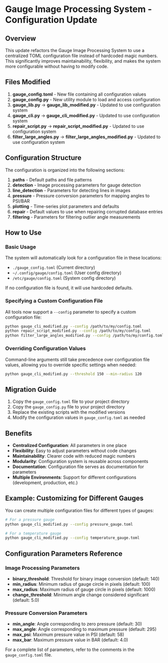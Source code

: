 # Gauge Image Processing System - Configuration Update

## Overview

This update refactors the Gauge Image Processing System to use a centralized TOML configuration file instead of hardcoded magic numbers. This significantly improves maintainability, flexibility, and makes the system more configurable without having to modify code.

## Files Modified

1. **gauge_config.toml** - New file containing all configuration values
2. **gauge_config.py** - New utility module to load and access configuration
3. **gauge_lib.py** → **gauge_lib_modified.py** - Updated to use configuration system
4. **gauge_cli.py** → **gauge_cli_modified.py** - Updated to use configuration system
5. **repair_script.py** → **repair_script_modified.py** - Updated to use configuration system
6. **filter_large_angles.py** → **filter_large_angles_modified.py** - Updated to use configuration system

## Configuration Structure

The configuration is organized into the following sections:

1. **paths** - Default paths and file patterns
2. **detection** - Image processing parameters for gauge detection
3. **line_detection** - Parameters for detecting lines in images
4. **pressure** - Pressure conversion parameters for mapping angles to PSI/BAR
5. **plotting** - Time-series plot parameters and defaults
6. **repair** - Default values to use when repairing corrupted database entries
7. **filtering** - Parameters for filtering outlier angle measurements

## How to Use

### Basic Usage

The system will automatically look for a configuration file in these locations:
- `./gauge_config.toml` (Current directory)
- `~/.config/gauge/config.toml` (User config directory)
- `/etc/gauge/config.toml` (System config directory)

If no configuration file is found, it will use hardcoded defaults.

### Specifying a Custom Configuration File

All tools now support a `--config` parameter to specify a custom configuration file:

```bash
python gauge_cli_modified.py --config /path/to/my/config.toml
python repair_script_modified.py --config /path/to/my/config.toml
python filter_large_angles_modified.py --config /path/to/my/config.toml
```

### Overriding Configuration Values

Command-line arguments still take precedence over configuration file values, allowing you to override specific settings when needed:

```bash
python gauge_cli_modified.py --threshold 150 --min-radius 120
```

## Migration Guide

1. Copy the `gauge_config.toml` file to your project directory
2. Copy the `gauge_config.py` file to your project directory
3. Replace the existing scripts with the modified versions
4. Modify the configuration values in `gauge_config.toml` as needed

## Benefits

- **Centralized Configuration**: All parameters in one place
- **Flexibility**: Easy to adjust parameters without code changes
- **Maintainability**: Clearer code with reduced magic numbers
- **Modularity**: Configuration system is reusable across components
- **Documentation**: Configuration file serves as documentation for parameters
- **Multiple Environments**: Support for different configurations (development, production, etc.)

## Example: Customizing for Different Gauges

You can create multiple configuration files for different types of gauges:

```bash
# For a pressure gauge
python gauge_cli_modified.py --config pressure_gauge.toml

# For a temperature gauge
python gauge_cli_modified.py --config temperature_gauge.toml
```

## Configuration Parameters Reference

### Image Processing Parameters

- **binary_threshold**: Threshold for binary image conversion (default: 140)
- **min_radius**: Minimum radius of gauge circle in pixels (default: 100)
- **max_radius**: Maximum radius of gauge circle in pixels (default: 1000)
- **change_threshold**: Minimum angle change considered significant (default: 5.0)

### Pressure Conversion Parameters

- **min_angle**: Angle corresponding to zero pressure (default: 30)
- **max_angle**: Angle corresponding to maximum pressure (default: 295)
- **max_psi**: Maximum pressure value in PSI (default: 58)
- **max_bar**: Maximum pressure value in BAR (default: 4.0)

For a complete list of parameters, refer to the comments in the `gauge_config.toml` file.
